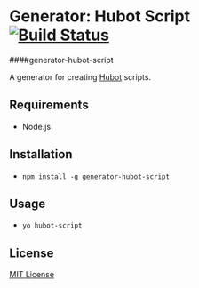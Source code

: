 # Generator: Hubot Script [![Build Status](https://secure.travis-ci.org/desmondmorris/generator-hubot-script.png?branch=master)](https://travis-ci.org/desmondmorris/generator-hubot-script)

####generator-hubot-script

A generator for creating [Hubot](http://hubot.github.com) scripts.

## Requirements
- Node.js

## Installation
- `npm install -g generator-hubot-script`

## Usage
- `yo hubot-script`

## License

[MIT License](http://en.wikipedia.org/wiki/MIT_License)
